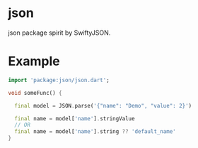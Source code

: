 # json

json package spirit by SwiftyJSON.

# Example

``` dart
import 'package:json/json.dart';

void someFunc() {

  final model = JSON.parse('{"name": "Demo", "value": 2}')

  final name = model['name'].stringValue
  // OR
  final name = model['name'].string ?? 'default_name'
}

```